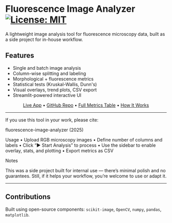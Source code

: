 # Fluorescence Image Analyzer [![License: MIT](https://img.shields.io/badge/License-MIT-yellow.svg)](LICENSE)

A lightweight image analysis tool for fluorescence microscopy data, built as a side project for in-house workflow.

## Features

- Single and batch image analysis  
- Column-wise splitting and labeling  
- Morphological + fluorescence metrics  
- Statistical tests (Kruskal-Wallis, Dunn's)  
- Visual overlays, trend plots, CSV export  
- Streamlit-powered interactive UI

<p align="center">
  <a href="https://fluorescence-image-analyzer.streamlit.app/">Live App</a> •
  <a href="https://github.com/Batchu-Sai/fluorescence-image-analyzer">GitHub Repo</a> •
  <a href="docs/metrics_table.md">Full Metrics Table</a> •
  <a href="#how-it-works">How It Works</a>
</p>

---

If you use this tool in your work, please cite:

fluorescence-image-analyzer (2025)

Usage
	•	Upload RGB microscopy images
	•	Define number of columns and labels
	•	Click “▶️ Start Analysis” to process
	•	Use the sidebar to enable overlay, stats, and plotting
	•	Export metrics as CSV

Notes

This was a side project built for internal use — there’s minimal polish and no guarantees. Still, if it helps your workflow, you’re welcome to use or adapt it.

---

## Contributions

Built using open-source components: `scikit-image`, `OpenCV`, `numpy`, `pandas`, `matplotlib`.
